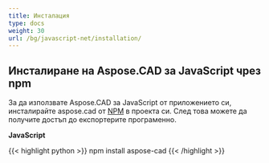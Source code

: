 ```yaml
---
title: Инсталация
type: docs
weight: 30
url: /bg/javascript-net/installation/
---
```


## **Инсталиране на Aspose.CAD за JavaScript чрез npm**

За да използвате Aspose.CAD за JavaScript от приложението си, инсталирайте aspose.cad от [NPM](https://www.npmjs.com/@aspose-cad/) в проекта си. След това можете да получите достъп до експортерите програменно.

**JavaScript**

{{< highlight python >}}
npm install aspose-cad
{{< /highlight >}}
